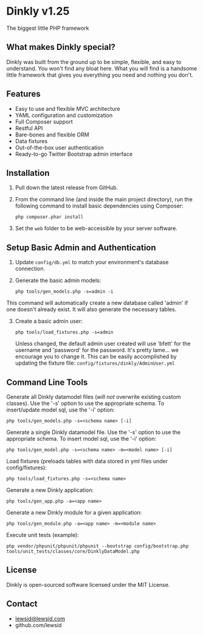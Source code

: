 Dinkly v1.25
============

The biggest little PHP framework

What makes Dinkly special?
--------------------------

Dinkly was built from the ground up to be simple, flexible, and easy to understand. You won't find any bloat here. What you will find is a handsome little framework that gives you everything you need and nothing you don't.

Features
--------

- Easy to use and flexible MVC architecture
- YAML configuration and customization
- Full Composer support
- Restful API
- Bare-bones and flexible ORM
- Data fixtures
- Out-of-the-box user authentication
- Ready-to-go Twitter Bootstrap admin interface


Installation
------------

1. Pull down the latest release from GitHub.

2. From the command line (and inside the main project directory), run the following command to install basic dependencies using Composer:

    `php composer.phar install`
    
3. Set the `web` folder to be web-accessible by your server software.   


Setup Basic Admin and Authentication
------------------------------------

1. Update `config/db.yml` to match your environment's database connection.

2. Generate the basic admin models:

    `php tools/gen_models.php -s=admin -i`

  This command will automatically create a new database called 'admin' if one doesn't already exist. It will also generate the necessary tables.

3. Create a basic admin user:

    `php tools/load_fixtures.php -s=admin`

    Unless changed, the default admin user created will use 'bfett' for the username and 'password' for the password. It's pretty lame... we encourage you to change it. This can be easily accomplished by updating the fixture file: `config/fixtures/dinkly/AdminUser.yml`  


Command Line Tools
------------------

Generate all Dinkly datamodel files (*will not* overwrite existing custom classes). Use the '-s' option to use the appropriate schema. To insert/update model sql, use the '-i' option:

    php tools/gen_models.php -s=<schema name> [-i]

Generate a single Dinkly datamodel file. Use the '-s' option to use the appropriate schema. To insert model sql, use the '-i' option:

    php tools/gen_model.php -s=<schema name> -m=<model name> [-i]

Load fixtures (preloads tables with data stored in yml files under config/fixtures):

    php tools/load_fixtures.php -s=<schema name>

Generate a new Dinkly application:

    php tools/gen_app.php -a=<app name>

Generate a new Dinkly module for a given application:

    php tools/gen_module.php -a=<app name> -m=<module name>

Execute unit tests (example):

    php vendor/phpunit/phpunit/phpunit --bootstrap config/bootstrap.php tools/unit_tests/classes/core/DinklyDataModel.php


License
-------

Dinkly is open-sourced software licensed under the MIT License.


Contact
-------

  - lewsid@lewsid.com
  - github.com/lewsid
